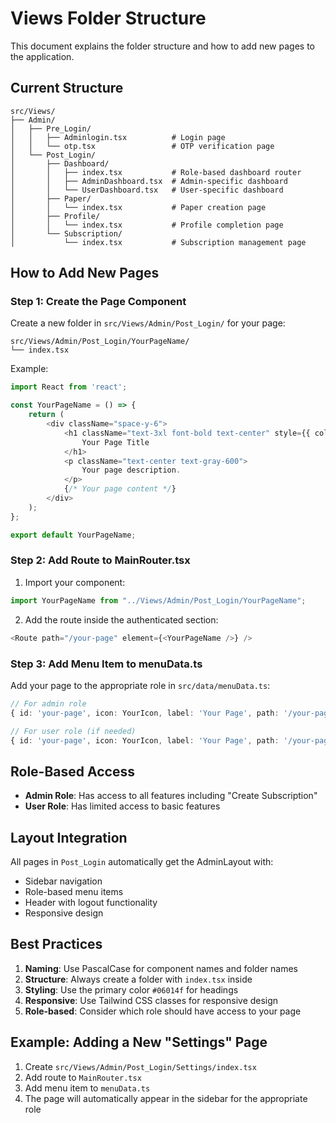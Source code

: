 # Views Folder Structure

This document explains the folder structure and how to add new pages to the application.

## Current Structure

```
src/Views/
├── Admin/
│   ├── Pre_Login/
│   │   ├── Adminlogin.tsx          # Login page
│   │   └── otp.tsx                 # OTP verification page
│   └── Post_Login/
│       ├── Dashboard/
│       │   ├── index.tsx           # Role-based dashboard router
│       │   ├── AdminDashboard.tsx  # Admin-specific dashboard
│       │   └── UserDashboard.tsx   # User-specific dashboard
│       ├── Paper/
│       │   └── index.tsx           # Paper creation page
│       ├── Profile/
│       │   └── index.tsx           # Profile completion page
│       └── Subscription/
│           └── index.tsx           # Subscription management page
```

## How to Add New Pages

### Step 1: Create the Page Component

Create a new folder in `src/Views/Admin/Post_Login/` for your page:

```
src/Views/Admin/Post_Login/YourPageName/
└── index.tsx
```

Example:
```typescript
import React from 'react';

const YourPageName = () => {
    return (
        <div className="space-y-6">
            <h1 className="text-3xl font-bold text-center" style={{ color: '#06014f' }}>
                Your Page Title
            </h1>
            <p className="text-center text-gray-600">
                Your page description.
            </p>
            {/* Your page content */}
        </div>
    );
};

export default YourPageName;
```

### Step 2: Add Route to MainRouter.tsx

1. Import your component:
```typescript
import YourPageName from "../Views/Admin/Post_Login/YourPageName";
```

2. Add the route inside the authenticated section:
```typescript
<Route path="/your-page" element={<YourPageName />} />
```

### Step 3: Add Menu Item to menuData.ts

Add your page to the appropriate role in `src/data/menuData.ts`:

```typescript
// For admin role
{ id: 'your-page', icon: YourIcon, label: 'Your Page', path: '/your-page' },

// For user role (if needed)
{ id: 'your-page', icon: YourIcon, label: 'Your Page', path: '/your-page' },
```

## Role-Based Access

- **Admin Role**: Has access to all features including "Create Subscription"
- **User Role**: Has limited access to basic features

## Layout Integration

All pages in `Post_Login` automatically get the AdminLayout with:
- Sidebar navigation
- Role-based menu items
- Header with logout functionality
- Responsive design

## Best Practices

1. **Naming**: Use PascalCase for component names and folder names
2. **Structure**: Always create a folder with `index.tsx` inside
3. **Styling**: Use the primary color `#06014f` for headings
4. **Responsive**: Use Tailwind CSS classes for responsive design
5. **Role-based**: Consider which role should have access to your page

## Example: Adding a New "Settings" Page

1. Create `src/Views/Admin/Post_Login/Settings/index.tsx`
2. Add route to `MainRouter.tsx`
3. Add menu item to `menuData.ts`
4. The page will automatically appear in the sidebar for the appropriate role
